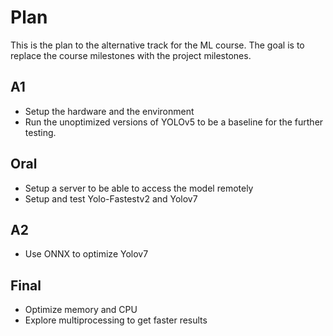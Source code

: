 # Plan
This is the plan to the alternative track for the ML course. The goal is to replace the course milestones with the project milestones.

## A1
- Setup the hardware and the environment
- Run the unoptimized versions of YOLOv5 to be a baseline for the further testing.

## Oral
- Setup a server to be able to access the model remotely
- Setup and test Yolo-Fastestv2 and Yolov7

## A2
- Use ONNX to optimize Yolov7

## Final
- Optimize memory and CPU
- Explore multiprocessing to get faster results 
